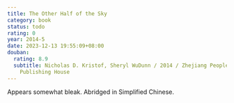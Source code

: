 ```yaml
---
title: The Other Half of the Sky
category: book
status: todo
rating: 0
year: 2014-5
date: 2023-12-13 19:55:09+08:00
douban:
  rating: 8.9
  subtitle: Nicholas D. Kristof, Sheryl WuDunn / 2014 / Zhejiang People's
    Publishing House
---
```


Appears somewhat bleak. Abridged in Simplified Chinese.
